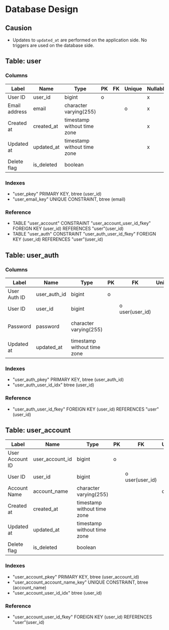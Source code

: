 # Database Design


## Causion

- Updates to `updated_at` are performed on the application side. No triggers are used on the database side.


## Table: user

### Columns

| Label         | Name       | Type                        | PK | FK | Unique | Nullable | Default                               | Comment |
| ------------- | ---------- | --------------------------- | -- | -- | ------ | -------- | ------------------------------------- | ------- |
| User ID       | user_id    | bigint                      | o  |    |        | x        | nextval('user_user_id_seq'::regclass) |         |
| Email address | email      | character varying(255)      |    |    | o      | x        |                                       |         |
| Created at    | created_at | timestamp without time zone |    |    |        | x        | CURRENT_TIMESTAMP                     |         |
| Updated at    | updated_at | timestamp without time zone |    |    |        | x        | CURRENT_TIMESTAMP                     |         |
| Delete flag   | is_deleted | boolean                     |    |    |        |          | false                                 |         |

### Indexes

- "user_pkey" PRIMARY KEY, btree (user_id)
- "user_email_key" UNIQUE CONSTRAINT, btree (email)

### Reference

- TABLE "user_account" CONSTRAINT "user_account_user_id_fkey" FOREIGN KEY (user_id) REFERENCES "user"(user_id)
- TABLE "user_auth" CONSTRAINT "user_auth_user_id_fkey" FOREIGN KEY (user_id) REFERENCES "user"(user_id)


## Table: user_auth

### Columns

| Label         | Name         | Type                        | PK | FK              | Unique | Nullable | Default                                         | Comment                |
| ------------- | ------------ | --------------------------- | -- | --------------- | ------ | -------- | ----------------------------------------------- | ---------------------- |
| User Auth ID  | user_auth_id | bigint                      | o  |                 |        | x        | nextval('user_auth_user_auth_id_seq'::regclass) |                        |
| User ID       | user_id      | bigint                      |    | o user(user_id) |        | x        |                                                 |                        |
| Password      | password     | character varying(255)      |    |                 |        | x        |                                                 | Argon2 hashed password |
| Updated at    | updated_at   | timestamp without time zone |    |                 |        | x        | CURRENT_TIMESTAMP                               |                        |

### Indexes

- "user_auth_pkey" PRIMARY KEY, btree (user_auth_id)
- "user_auth_user_id_idx" btree (user_id)

### Reference

- "user_auth_user_id_fkey" FOREIGN KEY (user_id) REFERENCES "user"(user_id)


## Table: user_account

| Label            | Name            | Type                        | PK | FK              | Unique | Nullable | Default                                               | Comment |
| ---------------- | --------------- | --------------------------- | -- | --------------- | ------ | -------- | ----------------------------------------------------- | ------- |
| User Account ID  | user_account_id | bigint                      | o  |                 |        | x        | nextval('user_account_user_account_id_seq'::regclass) |         |
| User ID          | user_id         | bigint                      |    | o user(user_id) |        | x        |                                                       |         |
| Account Name     | account_name    | character varying(255)      |    |                 | o      | x        |                                                       |         |
| Created at       | created_at      | timestamp without time zone |    |                 |        | x        | CURRENT_TIMESTAMP                                     |         |
| Updated at       | updated_at      | timestamp without time zone |    |                 |        | x        | CURRENT_TIMESTAMP                                     |         |
| Delete flag      | is_deleted      | boolean                     |    |                 |        |          | false                                                 |         |

### Indexes

- "user_account_pkey" PRIMARY KEY, btree (user_account_id)
- "user_account_account_name_key" UNIQUE CONSTRAINT, btree (account_name)
- "user_account_user_id_idx" btree (user_id)

### Reference

- "user_account_user_id_fkey" FOREIGN KEY (user_id) REFERENCES "user"(user_id)
